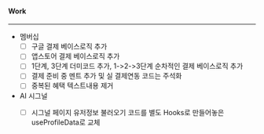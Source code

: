 #### Work
---
- 멤버십 
	- [ ] 구글 결제 베이스로직 추가 
	- [ ] 앱스토어 결제 베이스로직 추가 
	- [ ] 1단계, 3단계 더미코드 추가, 1->2->3단계 순차적인 결제 베이스로직 추가
	- [ ] 결제 준비 중 멘트 추가 및 실 결제연동 코드는 주석화
	- [ ] 중복된 혜택 텍스트내용 제거

- AI 시그널 
	- [ ] 시그널 페이지 유저정보 불러오기 코드를 별도 Hooks로 만들어놓은 useProfileData로 교체

